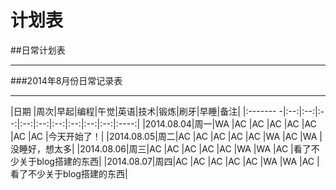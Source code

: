 计划表
===


##日常计划表

---


###2014年8月份日常记录表

---

|日期      |周次|早起|编程|午觉|英语|技术|锻炼|刷牙|早睡|备注|
|:------- -|:--:|:--:|:--:|:--:|:--:|:--:|:--:|:--:|:--:|:----:|
|2014.08.04|周一|WA  |AC  |AC  |AC  |AC  |AC  |AC  |AC  |今天开始了！|
|2014.08.05|周二|AC  |AC  |AC  |AC  |AC  |WA  |AC  |WA  |没睡好，想太多|
|2014.08.06|周三|AC  |AC  |AC  |AC  |AC  |WA  |WA  |AC  |看了不少关于blog搭建的东西|
|2014.08.07|周四|AC  |AC  |AC  |AC  |AC  |WA  |WA  |AC  |看了不少关于blog搭建的东西|
